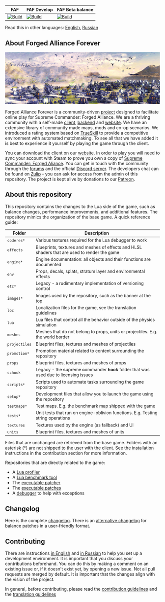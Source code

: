 
FAF | FAF Develop| FAF Beta balance
 ------------ | ------------- | -----------
[![Build](https://github.com/FAForever/fa/actions/workflows/build.yaml/badge.svg?branch=deploy%2Ffaf)](https://github.com/FAForever/fa/actions/workflows/build.yaml) | [![Build](https://github.com/FAForever/fa/actions/workflows/build.yaml/badge.svg?branch=deploy%2Ffafdevelop)](https://github.com/FAForever/fa/actions/workflows/build.yaml) | [![Build](https://github.com/FAForever/fa/actions/workflows/build.yaml/badge.svg?branch=deploy%2Ffafbeta)](https://github.com/FAForever/fa/actions/workflows/build.yaml)

Read this in other languages: [English](README.md), [Russian](README-russian.md)

About Forged Alliance Forever
-----------------------------

![Impression of the game](/images/impression-a.jpg)

Forged Alliance Forever is a community-driven [project](https://github.com/FAForever) designed to facilitate online play for Supreme Commander: Forged Alliance. We are a thriving community with a self-made [client](https://github.com/FAForever/downlords-faf-client), [backend](https://github.com/FAForever/server) and [website](https://github.com/FAForever/website). We have an extensive library of community made maps, mods and co-op scenarios. We introduced a rating system based on [TrueSkill](https://www.microsoft.com/en-us/research/project/trueskill-ranking-system/) to provide a competitive environment with automated matchmaking. To see all that we have added it is best to experience it yourself by playing the game through the client.

You can download the client on our [website](https://faforever.com/). In order to play you will need to sync your account with Steam to prove you own a copy of [Supreme Commander: Forged Aliance](https://store.steampowered.com/app/9420/Supreme_Commander_Forged_Alliance/). You can get in touch with the community through the [forums](https://forum.faforever.com/) and the official [Discord server](https://discord.gg/mXahVSKGVb). The developers chat can be found on [Zulip](https://zulip.com/) - you can ask for access from the admin of this repository. The project is kept alive by donations to our [Patreon](https://www.patreon.com/faf).

About this repository
---------------------

This repository contains the changes to the Lua side of the game, such as balance changes, performance improvements, and additional features. The repository mimics the organization of the base game. A quick reference guide:

Folder          | Description
--------------- | -----------
`coderes*`      | Various textures required for the Lua debugger to work
`effects`       | Blueprints, textures and meshes of effects and HLSL shaders that are used to render the game
`engine*`       | Engine documentation: all objects and their functions are documented
`env`           | Props, decals, splats, stratum layer and environmental effects
`etc*`          | Legacy - a rudimentary implementation of versioning control
`images*`       | Images used by the repository, such as the banner at the top
`loc`           | Localization files for the game, see the translation guidelines
`lua`           | Lua files that control all the behavior outside of the physics simulation
`meshes`        | Meshes that do not belong to props, units or projectiles. E.g. the world border
`projectiles`   | Blueprint files, textures and meshes of projectiles
`promotion*`    | Promotion material related to content surrounding the repository
`props`         | Blueprint files, textures and meshes of props
`schook`        | Legacy - the **s**upreme **c**ommander **hook** folder that was used due to licensing issues
`scripts*`      | Scripts used to automate tasks surrounding the game repository
`setup*`        | Development files that allow you to launch the game using the repository
`testmaps*`     | Test maps. E.g. the benchmark map shipped with the game
`tests*`        | Unit tests that run on engine-oblivion functions. E.g. Testing string operations
`textures`      | Textures used by the engine (as fallback) and UI
`units`         | Blueprint files, textures and meshes of units

Files that are unchanged are retrieved from the base game. Folders with an asterisk (*) are not shipped to the user with the client. See the installation instructions in the contribution section for more information.

Repositories that are directly related to the game:
 - A [Lua profiler](https://github.com/FAForever/FAFProfiler)
 - A [Lua benchmark tool](https://gitlab.com/supreme-commander-forged-alliance/other/profiler)
 - The [executable patcher](https://github.com/FAForever/FA_Patcher)
 - The [executable patches](https://github.com/FAForever/FA-Binary-Patches)
 - A [debugger](https://github.com/FAForever/FADeepProbe) to help with exceptions 

Changelog
---------

Here is the complete [changelog](changelog.md). There is an [alternative changelog](http://patchnotes.faforever.com/) for balance patches in a user-friendly format. 

Contributing
------------

There are instructions [in English](setup/setup-english.md) and [in Russian](setup/setup-russian.md) to help you set up a development environment. It is important that you discuss your contributions beforehand. You can do this by making a comment on an existing issue or, if it doesn't exist yet, by opening a new issue. Not all pull requests are merged by default. It is important that the changes align with the vision of the project. 

In general, before contributing, please read the [contribution guidelines](CONTRIBUTING.md) and the [translation guidelines](loc/guidelines.md)





